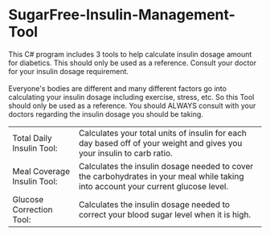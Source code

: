 # SugarFree-Insulin-Management-Tool
This C# program includes 3 tools to help calculate insulin dosage amount for diabetics. This should only be used as a reference. Consult your doctor for your insulin dosage requirement.<br><br>
Everyone's bodies are different and many different factors go into calculating your insulin dosage including exercise, stress, etc. So this Tool should only be used as a reference. You should ALWAYS consult with your doctors regarding the insulin dosage you should be taking. 

<table>
  <tr>
    <td>Total Daily Insulin Tool:</td>
    <td>Calculates your total units of insulin for each day based off of your weight and gives you your insulin to carb ratio.</td>
  </tr>
  <tr>
    <td>Meal Coverage Insulin Tool:</td>
    <td>Calculates the insulin dosage needed to cover the carbohydrates in your meal while taking into account your current glucose level.</td>
  </tr>
    <tr>
    <td>Glucose Correction Tool:</td>
    <td>Calculates the insulin dosage needed to correct your blood sugar level when it is high.</td>
  </tr>
</table>
